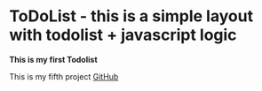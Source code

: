 # ToDoList - this is a simple layout with todolist + javascript logic
**This is my first Todolist**

This is my fifth project [GitHub](https://alexhlv.github.io/ToDoList/)